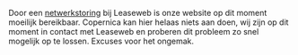 Door een
[netwerkstoring](http://leasewebnoc.com/en/networkstatus/premium-network-connectivity-issues-19)
bij Leaseweb is onze website op dit moment moeilijk bereikbaar.
Copernica kan hier helaas niets aan doen, wij zijn op dit moment in
contact met Leaseweb en proberen dit probleem zo snel mogelijk op te
lossen. Excuses voor het ongemak.
